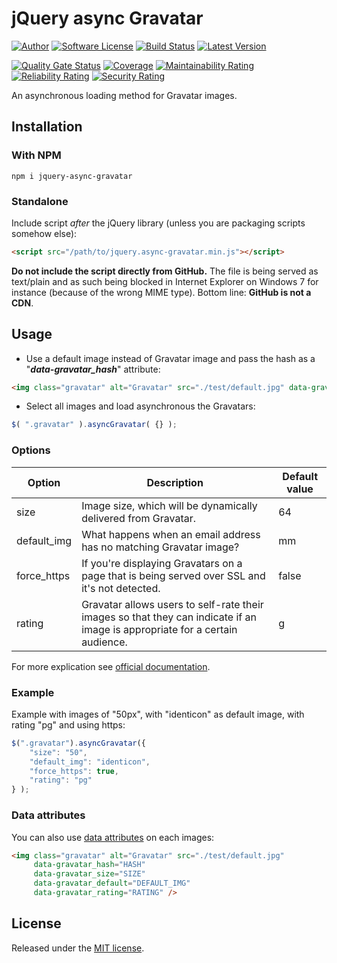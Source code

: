 # jQuery async Gravatar

[![Author][ico-twitter]][link-twitter]
[![Software License][ico-license]](LICENSE.txt)
[![Build Status][ico-ghactions]][link-ghactions]
[![Latest Version][ico-version]][link-npm]

[![Quality Gate Status][ico-sonarcloud-gate]][link-sonarcloud-gate]
[![Coverage][ico-sonarcloud-coverage]][link-sonarcloud-coverage]
[![Maintainability Rating][ico-sonarcloud-maintainability]][link-sonarcloud-maintainability]
[![Reliability Rating][ico-sonarcloud-reliability]][link-sonarcloud-reliability]
[![Security Rating][ico-sonarcloud-security]][link-sonarcloud-security]

An asynchronous loading method for Gravatar images.

## Installation

### With NPM

~~~
npm i jquery-async-gravatar
~~~

### Standalone

Include script *after* the jQuery library (unless you are packaging scripts somehow else):

~~~html
<script src="/path/to/jquery.async-gravatar.min.js"></script>
~~~

**Do not include the script directly from GitHub.** The file is being served as text/plain and as such being blocked
in Internet Explorer on Windows 7 for instance (because of the wrong MIME type). Bottom line: **GitHub is not a CDN**.

## Usage

* Use a default image instead of Gravatar image and pass the hash as a "***data-gravatar_hash***" attribute:

~~~html
<img class="gravatar" alt="Gravatar" src="./test/default.jpg" data-gravatar_hash="THE_USER_GRAVATAR_HASH_HERE" />
~~~

* Select all images and load asynchronous the Gravatars:

~~~javascript
$( ".gravatar" ).asyncGravatar( {} );
~~~

### Options

| Option        | Description   | Default value |
| ------------- | ------------- | ------------- |
| size | Image size, which will be dynamically delivered from Gravatar. | 64 |
| default_img | What happens when an email address has no matching Gravatar image? | mm |
| force_https | If you're displaying Gravatars on a page that is being served over SSL and it's not detected. | false |
| rating  | Gravatar allows users to self-rate their images so that they can indicate if an image is appropriate for a certain audience. | g |

For more explication see [official documentation](https://gravatar.com/site/implement/images/).

### Example

Example with images of "50px", with "identicon" as default image, with rating "pg" and using https:

~~~javascript
$(".gravatar").asyncGravatar({
    "size": "50",
    "default_img": "identicon",
    "force_https": true,
    "rating": "pg"
} );
~~~

### Data attributes

You can also use [data attributes](https://developer.mozilla.org/en-US/docs/Web/Guide/HTML/Using_data_attributes) on each images:

~~~html
<img class="gravatar" alt="Gravatar" src="./test/default.jpg"
     data-gravatar_hash="HASH"
     data-gravatar_size="SIZE"
     data-gravatar_default="DEFAULT_IMG"
     data-gravatar_rating="RATING" />
~~~

## License

Released under the [MIT license](http://www.opensource.org/licenses/MIT).

[ico-twitter]: https://img.shields.io/static/v1?label=Author&message=llaumgui&color=000&logo=x&style=flat-square
[link-twitter]: https://twitter.com/llaumgui
[ico-ghactions]: https://img.shields.io/github/actions/workflow/status/llaumgui/jquery-async-gravatar/devops.yml?style=flat-square&logo=github&label=DevOps
[link-ghactions]: https://github.com/llaumgui/jquery-async-gravatar/actions/workflows/devops.yml
[ico-version]: https://img.shields.io/npm/v/jquery-async-gravatar?include_prereleases&label=Package%20version&style=flat-square&logo=npm
[link-npm]: https://www.npmjs.com/package/jquery-async-gravatar
[ico-license]: https://img.shields.io/github/license/llaumgui/jquery-async-gravatar?style=flat-square
[ico-sonarcloud-gate]: https://sonarcloud.io/api/project_badges/measure?branch=main&project=llaumgui-github%3Ajquery-async-gravatar&metric=alert_status
[link-sonarcloud-gate]: https://sonarcloud.io/dashboard?id=llaumgui-github%3Ajquery-async-gravatar&branch=main
[ico-sonarcloud-coverage]: https://sonarcloud.io/api/project_badges/measure?project=llaumgui-github%3Ajquery-async-gravatar&metric=coverage
[link-sonarcloud-coverage]: https://sonarcloud.io/dashboard?id=llaumgui-github%3Ajquery-async-gravatar
[ico-sonarcloud-maintainability]: https://sonarcloud.io/api/project_badges/measure?project=llaumgui-github%3Ajquery-async-gravatar&metric=sqale_rating
[link-sonarcloud-maintainability]: https://sonarcloud.io/dashboard?id=llaumgui-github%3Ajquery-async-gravatar
[ico-sonarcloud-reliability]: https://sonarcloud.io/api/project_badges/measure?project=llaumgui-github%3Ajquery-async-gravatar&metric=reliability_rating
[link-sonarcloud-reliability]: https://sonarcloud.io/dashboard?id=llaumgui-github%3Ajquery-async-gravatar
[ico-sonarcloud-security]: https://sonarcloud.io/api/project_badges/measure?project=llaumgui-github%3Ajquery-async-gravatar&metric=security_rating
[link-sonarcloud-security]: https://sonarcloud.io/dashboard?id=llaumgui-github%3Ajquery-async-gravatar

